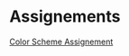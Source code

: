 <h1>Assignements</h1>

<p><a href="/Basic Web Design/Color Sheme Assignement.html" target="_self">Color Scheme Assignement</a><p/>
